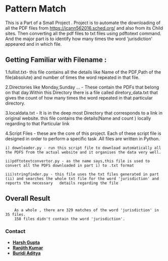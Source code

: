 # Pattern Match
This is a Part of a Small Project .
Project is to automate the downloading of all the PDF files from https://icann562016.sched.org/ and also from its Child sites.
Then converting all the pdf files to txt files using pdftotext command.
And the major part is to identify how many times the word 'jurisdiction' appeared and in which file.


## Getting Familiar with Filename :

1.fullist.txt- 
this file contains all the details like Name of the PDF,Path of the file(absolute) and number of times the word repeated in that file.

2.Directories like Monday,Sunday ...  - These contain the PDFs that belong on that day.Within this Directory there is a file called diretory_data.txt that gives 										    the count of how many times the word repeated in that particular directory. 

3.localdata.txt - It is in the deep most Directory that corresponds to a link in original website. this file contains the details(Name and count ) locally regarding to that Particular link

4.Script Files - 
	these are the core of this project. Each of these script file is designed in order to perform a specific task .All files are written in Python.

	i) downloader.py - run this script file to download automatically all the PDFS from the actual website and it organises the data very well.

	ii)pdftotextconvertor.py - as the name says,this file is used to convert all the PDFS downloaded in part i) to .txt format

	iii)stringfinder.py - this file uses the txt files generated in part (ii) and searches the whole txt file for the word 'jurisdiction' and reports the necessary   details regarding the file

## Overall Result  
```
	As a whole , there are 329 matches of the word 'jurisdiction' in 35 files.
	158 files didn't contain the word 'jurisdiction'.
```

### Contact
* **[Harsh Gupta](https://github.com/hargup)**
* **[Ranjith Kumar](https://github.com/ranjithkumar007)**
* **[Buridi Aditya](https://github.com/buridiaditya)**
